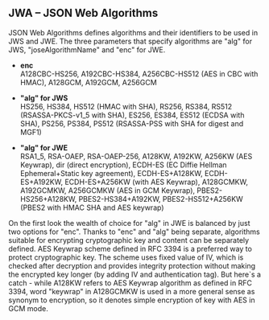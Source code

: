 ## JWA – JSON Web Algorithms

JSON Web Algorithms defines algorithms and their identifiers to be used in JWS and JWE. The three parameters that specify algorithms are "alg" for JWS, "joseAlgorithmName" and "enc" for JWE.

 * **enc**  
      A128CBC-HS256, A192CBC-HS384, A256CBC-HS512 (AES in CBC with HMAC), 
      A128GCM, A192GCM, A256GCM

 * **"alg" for JWS**   
      HS256, HS384, HS512 (HMAC with SHA), 
      RS256, RS384, RS512 (RSASSA-PKCS-v1_5 with SHA), 
      ES256, ES384, ES512 (ECDSA with SHA), 
      PS256, PS384, PS512 (RSASSA-PSS with SHA for digest and MGF1)

 * **"alg" for JWE**  
      RSA1_5, RSA-OAEP, RSA-OAEP-256, 
      A128KW, A192KW, A256KW (AES Keywrap), 
      dir (direct encryption), 
      ECDH-ES (EC Diffie Hellman Ephemeral+Static key agreement), 
      ECDH-ES+A128KW, ECDH-ES+A192KW, ECDH-ES+A256KW (with AES Keywrap), 
      A128GCMKW, A192GCMKW, A256GCMKW (AES in GCM Keywrap), 
      PBES2-HS256+A128KW, PBES2-HS384+A192KW, PBES2-HS512+A256KW 
      (PBES2 with HMAC SHA and AES keywrap)

On the first look the wealth of choice for "alg" in JWE is balanced by just two options for "enc". Thanks to "enc" and "alg" being separate, algorithms suitable for encrypting cryptographic key and content can be separately defined. AES Keywrap scheme defined in RFC 3394 is a preferred way to protect cryptographic key. The scheme uses fixed value of IV, which is checked after decryption and provides integrity protection without making the encrypted key longer (by adding IV and authentication tag). But here`s a catch - while A128KW refers to AES Keywrap algorithm as defined in RFC 3394, word "keywrap" in A128GCMKW is used in a more general sense as synonym to encryption, so it denotes simple encryption of key with AES in GCM mode.
